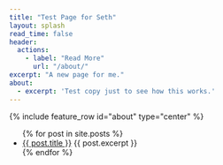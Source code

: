 ```yaml
---
title: "Test Page for Seth"
layout: splash
read_time: false
header:
  actions:
    - label: "Read More"
      url: "/about/"
excerpt: "A new page for me."
about:
  - excerpt: 'Test copy just to see how this works.'
---
```


{% include feature_row id="about" type="center" %}

<ul>
  {% for post in site.posts %}
    <li>
      <a href="{{ post.url }}">{{ post.title }}</a>
      {{ post.excerpt }}
    </li>
  {% endfor %}
</ul>
